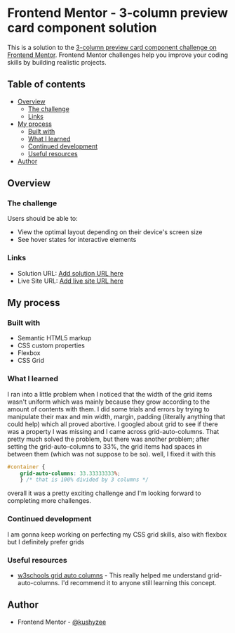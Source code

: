 # Frontend Mentor - 3-column preview card component solution

This is a solution to the [3-column preview card component challenge on Frontend Mentor](https://www.frontendmentor.io/challenges/3column-preview-card-component-pH92eAR2-). Frontend Mentor challenges help you improve your coding skills by building realistic projects. 

## Table of contents

- [Overview](#overview)
  - [The challenge](#the-challenge)
  - [Links](#links)
- [My process](#my-process)
  - [Built with](#built-with)
  - [What I learned](#what-i-learned)
  - [Continued development](#continued-development)
  - [Useful resources](#useful-resources)
- [Author](#author)

## Overview

### The challenge

Users should be able to:

- View the optimal layout depending on their device's screen size
- See hover states for interactive elements


### Links

- Solution URL: [Add solution URL here](https://your-solution-url.com)
- Live Site URL: [Add live site URL here](https://your-live-site-url.com)

## My process

### Built with

- Semantic HTML5 markup
- CSS custom properties
- Flexbox
- CSS Grid

### What I learned

I ran into a little problem when I noticed that the width of the grid items wasn't uniform which was mainly because they grow according to the amount of contents with them. I did some trials and errors by trying to manipulate their max and min width, margin, padding (literally anything that could help) which all proved abortive. I googled about grid to see if there was a property I was missing and I came across grid-auto-columns. That pretty much solved the problem, but there was another problem; after setting the grid-auto-columns to 33%, the grid items had spaces in between them (which was not suppose to be so). well, I fixed it with this 
```css 
#container {
    grid-auto-columns: 33.33333333%;
    } /* that is 100% divided by 3 columns */
```
overall it was a pretty exciting challenge and I'm looking forward to completing more challenges.


### Continued development

I am gonna keep working on perfecting my CSS grid skills, also with flexbox but I definitely prefer grids

### Useful resources

- [w3schools grid auto columns](https://www.w3schools.com/cssref/pr_grid-auto-columns.asp) - This really helped me understand grid-auto-columns. I'd recommend it to anyone still learning this concept.

## Author

- Frontend Mentor - [@kushyzee](https://www.frontendmentor.io/profile/kushyzee)
